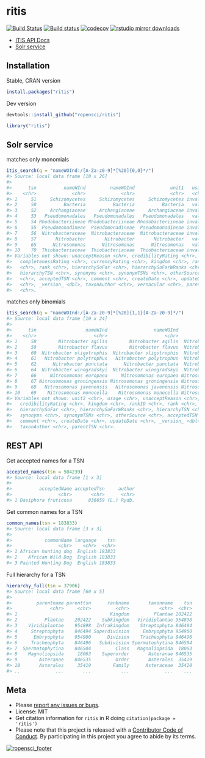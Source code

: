 ritis
=====



[![Build Status](https://travis-ci.org/ropensci/ritis.svg?branch=master)](https://travis-ci.org/ropensci/ritis)
[![Build status](https://ci.appveyor.com/api/projects/status/pvrc9muevha00fie/branch/master?svg=true)](https://ci.appveyor.com/project/sckott/ritis/branch/master)
[![codecov](https://codecov.io/gh/ropensci/ritis/branch/master/graph/badge.svg)](https://codecov.io/gh/ropensci/ritis)
[![rstudio mirror downloads](http://cranlogs.r-pkg.org/badges/ritis)](https://github.com/metacran/cranlogs.app)

* [ITIS API Docs](http://www.itis.gov/ws_description.html)
* [Solr service](http://www.itis.gov/solr_documentation.html)

## Installation

Stable, CRAN version


```r
install.packages("ritis")
```

Dev version


```r
devtools::install_github("ropensci/ritis")
```


```r
library("ritis")
```

## Solr service

matches only monomials


```r
itis_search(q = "nameWOInd:/[A-Za-z0-9]*[%20]{0,0}*/")
#> Source: local data frame [10 x 26]
#> 
#>      tsn          nameWInd         nameWOInd             unit1   usage
#>    <chr>             <chr>             <chr>             <chr>   <chr>
#> 1     51     Schizomycetes     Schizomycetes     Schizomycetes invalid
#> 2     50          Bacteria          Bacteria          Bacteria   valid
#> 3     52     Archangiaceae     Archangiaceae     Archangiaceae invalid
#> 4     53   Pseudomonadales   Pseudomonadales   Pseudomonadales   valid
#> 5     54 Rhodobacteriineae Rhodobacteriineae Rhodobacteriineae invalid
#> 6     55  Pseudomonadineae  Pseudomonadineae  Pseudomonadineae invalid
#> 7     56  Nitrobacteraceae  Nitrobacteraceae  Nitrobacteraceae invalid
#> 8     57       Nitrobacter       Nitrobacter       Nitrobacter   valid
#> 9     65      Nitrosomonas      Nitrosomonas      Nitrosomonas   valid
#> 10    70  Thiobacteriaceae  Thiobacteriaceae  Thiobacteriaceae invalid
#> Variables not shown: unacceptReason <chr>, credibilityRating <chr>,
#>   completenessRating <chr>, currencyRating <chr>, kingdom <chr>, rankID
#>   <chr>, rank <chr>, hierarchySoFar <chr>, hierarchySoFarWRanks <chr>,
#>   hierarchyTSN <chr>, synonyms <chr>, synonymTSNs <chr>, otherSource
#>   <chr>, acceptedTSN <chr>, comment <chr>, createDate <chr>, updateDate
#>   <chr>, _version_ <dbl>, taxonAuthor <chr>, vernacular <chr>, parentTSN
#>   <chr>.
```

matches only binomials


```r
itis_search(q = "nameWOInd:/[A-Za-z0-9]*[%20]{1,1}[A-Za-z0-9]*/")
#> Source: local data frame [10 x 24]
#> 
#>      tsn                  nameWInd                 nameWOInd        unit1
#>    <chr>                     <chr>                     <chr>        <chr>
#> 1     58        Nitrobacter agilis        Nitrobacter agilis  Nitrobacter
#> 2     59        Nitrobacter flavus        Nitrobacter flavus  Nitrobacter
#> 3     60  Nitrobacter oligotrophis  Nitrobacter oligotrophis  Nitrobacter
#> 4     61   Nitrobacter polytrophus   Nitrobacter polytrophus  Nitrobacter
#> 5     62      Nitrobacter punctata      Nitrobacter punctata  Nitrobacter
#> 6     64  Nitrobacter winogradskyi  Nitrobacter winogradskyi  Nitrobacter
#> 7     66     Nitrosomonas europaea     Nitrosomonas europaea Nitrosomonas
#> 8     67 Nitrosomonas groningensis Nitrosomonas groningensis Nitrosomonas
#> 9     68   Nitrosomonas javenensis   Nitrosomonas javenensis Nitrosomonas
#> 10    69    Nitrosomonas monocella    Nitrosomonas monocella Nitrosomonas
#> Variables not shown: unit2 <chr>, usage <chr>, unacceptReason <chr>,
#>   credibilityRating <chr>, kingdom <chr>, rankID <chr>, rank <chr>,
#>   hierarchySoFar <chr>, hierarchySoFarWRanks <chr>, hierarchyTSN <chr>,
#>   synonyms <chr>, synonymTSNs <chr>, otherSource <chr>, acceptedTSN <chr>,
#>   comment <chr>, createDate <chr>, updateDate <chr>, _version_ <dbl>,
#>   taxonAuthor <chr>, parentTSN <chr>.
```

## REST API

Get accepted names for a TSN


```r
accepted_names(tsn = 504239)
#> Source: local data frame [1 x 3]
#> 
#>          acceptedName acceptedTsn     author
#>                 <chr>       <chr>      <chr>
#> 1 Dasiphora fruticosa      836659 (L.) Rydb.
```

Get common names for a TSN


```r
common_names(tsn = 183833)
#> Source: local data frame [3 x 3]
#> 
#>            commonName language    tsn
#>                 <chr>    <chr>  <chr>
#> 1 African hunting dog  English 183833
#> 2    African Wild Dog  English 183833
#> 3 Painted Hunting Dog  English 183833
```

Full hierarchy for a TSN


```r
hierarchy_full(tsn = 37906)
#> Source: local data frame [60 x 5]
#> 
#>         parentname parenttsn      rankname       taxonname    tsn
#>              <chr>     <chr>         <chr>           <chr>  <chr>
#> 1                                  Kingdom         Plantae 202422
#> 2          Plantae    202422    Subkingdom   Viridiplantae 954898
#> 3    Viridiplantae    954898  Infrakingdom    Streptophyta 846494
#> 4     Streptophyta    846494 Superdivision     Embryophyta 954900
#> 5      Embryophyta    954900      Division    Tracheophyta 846496
#> 6     Tracheophyta    846496   Subdivision Spermatophytina 846504
#> 7  Spermatophytina    846504         Class   Magnoliopsida  18063
#> 8    Magnoliopsida     18063    Superorder       Asteranae 846535
#> 9        Asteranae    846535         Order       Asterales  35419
#> 10       Asterales     35419        Family      Asteraceae  35420
#> ..             ...       ...           ...             ...    ...
```

## Meta

* Please [report any issues or bugs](https://github.com/ropensci/ritis/issues).
* License: MIT
* Get citation information for `ritis` in R doing `citation(package = 'ritis')`
* Please note that this project is released with a [Contributor Code of Conduct](CONDUCT.md). By participating in this project you agree to abide by its terms.

[![ropensci_footer](http://ropensci.org/public_images/github_footer.png)](http://ropensci.org)
